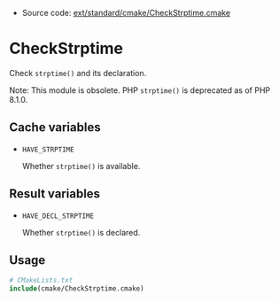 <!-- This is auto-generated file. -->
* Source code: [ext/standard/cmake/CheckStrptime.cmake](https://github.com/petk/php-build-system/blob/master/cmake/ext/standard/cmake/CheckStrptime.cmake)

# CheckStrptime

Check `strptime()` and its declaration.

Note: This module is obsolete. PHP `strptime()` is deprecated as of PHP 8.1.0.

## Cache variables

* `HAVE_STRPTIME`

  Whether `strptime()` is available.

## Result variables

* `HAVE_DECL_STRPTIME`

  Whether `strptime()` is declared.

## Usage

```cmake
# CMakeLists.txt
include(cmake/CheckStrptime.cmake)
```
